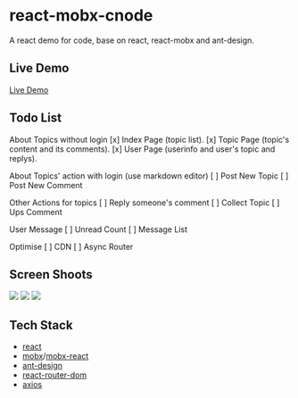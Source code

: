 #   react-mobx-cnode
A react demo for code, base on react, react-mobx and ant-design.

##  Live Demo
[Live Demo](https://jzleung.github.io/react-mobx-cnode/)

##  Todo List
About Topics without login
[x] Index Page (topic list).
[x] Topic Page (topic's content and its comments).
[x] User Page (userinfo and user's topic and replys).

About Topics' action with login (use markdown editor)
[ ] Post New Topic 
[ ] Post New Comment 

Other Actions for topics
[ ] Reply someone's comment
[ ] Collect Topic
[ ] Ups Comment

User Message
[ ] Unread Count
[ ] Message List

Optimise
[ ] CDN
[ ] Async Router

##  Screen Shoots
![](https://ws1.sinaimg.cn/large/006tNbRwgy1fy3q05uu2ij30u013zaf7.jpg)
![](https://ws3.sinaimg.cn/large/006tNbRwgy1fy3q06gwyej30u01ahkei.jpg)
![](https://ws3.sinaimg.cn/large/006tNbRwgy1fy3q062dftj31n10u0dhg.jpg)

##  Tech Stack
- [react](https://github.com/facebook/react)
- [mobx](https://github.com/mobxjs/mobx)/[mobx-react](https://github.com/mobxjs/mobx-react)
- [ant-design](https://github.com/ant-design/ant-design)
- [react-router-dom](https://github.com/ReactTraining/react-router/)
- [axios](https://github.com/axios/axios/)

